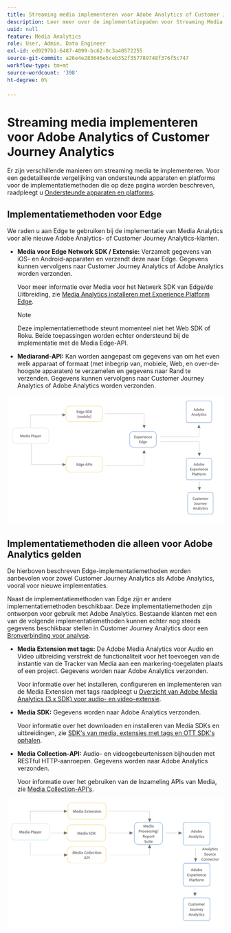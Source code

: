 ```yaml
---
title: Streaming media implementeren voor Adobe Analytics of Customer Journey Analytics
description: Leer meer over de implementatiepaden voor Streaming Media.
uuid: null
feature: Media Analytics
role: User, Admin, Data Engineer
exl-id: ed9297b1-6487-4099-bc62-0c3a40572255
source-git-commit: a26e4e283646e5ceb352f357789748f376f5c747
workflow-type: tm+mt
source-wordcount: '398'
ht-degree: 0%

---
```


# Streaming media implementeren voor Adobe Analytics of Customer Journey Analytics

Er zijn verschillende manieren om streaming media te implementeren. Voor een gedetailleerde vergelijking van ondersteunde apparaten en platforms voor de implementatiemethoden die op deze pagina worden beschreven, raadpleegt u [Ondersteunde apparaten en platforms](/help/getting-started/supported-devices.md).

## Implementatiemethoden voor Edge

We raden u aan Edge te gebruiken bij de implementatie van Media Analytics voor alle nieuwe Adobe Analytics- of Customer Journey Analytics-klanten.

* **Media voor Edge Network SDK / Extensie:** Verzamelt gegevens van iOS- en Android-apparaten en verzendt deze naar Edge. Gegevens kunnen vervolgens naar Customer Journey Analytics of Adobe Analytics worden verzonden.

  Voor meer informatie over Media voor het Netwerk SDK van Edge/de Uitbreiding, zie [Media Analytics installeren met Experience Platform Edge](/help/implementation/edge/implementation-edge.md).

  >[!NOTE]
  >
  >Deze implementatiemethode steunt momenteel niet het Web SDK of Roku. Beide toepassingen worden echter ondersteund bij de implementatie met de Media Edge-API.

* **Mediarand-API:** Kan worden aangepast om gegevens van om het even welk apparaat of formaat (met inbegrip van, mobiele, Web, en over-de-hoogste apparaten) te verzamelen en gegevens naar Rand te verzenden. Gegevens kunnen vervolgens naar Customer Journey Analytics of Adobe Analytics worden verzonden.

  <!-- For more information about the Media Edge API, see (link to John's docs when they're ready) -->

![CJA-workflow](assets/cja-implementation.png)

## Implementatiemethoden die alleen voor Adobe Analytics gelden

De hierboven beschreven Edge-implementatiemethoden worden aanbevolen voor zowel Customer Journey Analytics als Adobe Analytics, vooral voor nieuwe implementaties.

Naast de implementatiemethoden van Edge zijn er andere implementatiemethoden beschikbaar. Deze implementatiemethoden zijn ontworpen voor gebruik met Adobe Analytics. Bestaande klanten met een van de volgende implementatiemethoden kunnen echter nog steeds gegevens beschikbaar stellen in Customer Journey Analytics door een [Bronverbinding voor analyse](https://experienceleague.adobe.com/docs/experience-platform/sources/ui-tutorials/create/adobe-applications/analytics.html).

* **Media Extension met tags:** De Adobe Media Analytics voor Audio en Video uitbreiding verstrekt de functionaliteit voor het toevoegen van de instantie van de Tracker van Media aan een markering-toegelaten plaats of een project. Gegevens worden naar Adobe Analytics verzonden.

  Voor informatie over het installeren, configureren en implementeren van de Media Extension met tags raadpleegt u [Overzicht van Adobe Media Analytics (3.x SDK) voor audio- en video-extensie](https://experienceleague.adobe.com/docs/experience-platform/tags/extensions/client/media-analytics-3x/overview.html).

* **Media SDK:**  Gegevens worden naar Adobe Analytics verzonden.

  Voor informatie over het downloaden en installeren van Media SDKs en uitbreidingen, zie [SDK&#39;s van media, extensies met tags en OTT SDK&#39;s ophalen](/help/getting-started/download-sdks.md).

* **Media Collection-API:** Audio- en videogebeurtenissen bijhouden met RESTful HTTP-aanroepen. Gegevens worden naar Adobe Analytics verzonden.

  Voor informatie over het gebruiken van de Inzameling APIs van Media, zie [Media Collection-API&#39;s](media-collection-api/mc-api-overview.md).


![Workflow Analytics](assets/analytics-implementation.png)

<!--
(Not sure if we need the following paragraph and graphic. Paragraph is somewhat redundant with the intro paragraph of this article)
Choose the implementation method depending on the supported platforms. Some players are not supported by the Media SDKs or the Adobe Experience Platform Media Extensions. The Media Collection APIs provide a way to support those players. For information on supported devices, see [Supported devices and platforms](/help/getting-started/supported-devices.md).

![Media Flow](media-sdk/assets/choose-media-flow2.png)
-->
